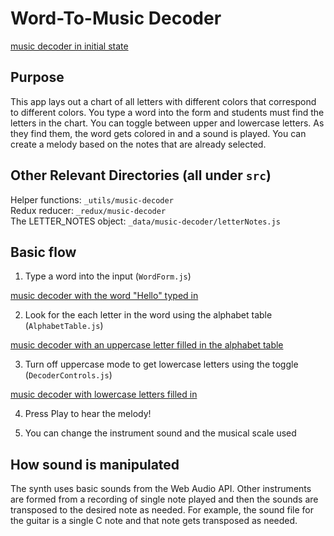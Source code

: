 # Word-To-Music Decoder

[music decoder in initial state](../_media/_docs/music-decoder/music-decoder-1.webp)

## Purpose
This app lays out a chart of all letters with different colors that correspond to different colors. You type a word into the form and students must find the letters in the chart. You can toggle between upper and lowercase letters. As they find them, the word gets colored in and a sound is played. You can create a melody based on the notes that are already selected.

## Other Relevant Directories (all under `src`)

Helper functions: `_utils/music-decoder`  
Redux reducer: `_redux/music-decoder`  
The LETTER_NOTES object: `_data/music-decoder/letterNotes.js`

## Basic flow

1. Type a word into the input (`WordForm.js`)

[music decoder with the word "Hello" typed in](../_media/_docs/music-decoder/music-decoder-2.webp)

2. Look for the each letter in the word using the alphabet table (`AlphabetTable.js`)

[music decoder with an uppercase letter filled in the alphabet table](../_media/_docs/music-decoder/music-decoder-3.webp)

3. Turn off uppercase mode to get lowercase letters using the toggle (`DecoderControls.js`)

[music decoder with lowercase letters filled in](../_media/_docs/music-decoder/music-decoder-4.webp)

4. Press Play to hear the melody!

5. You can change the instrument sound and the musical scale used

## How sound is manipulated

The synth uses basic sounds from the Web Audio API. Other instruments are formed from a recording of single note played and then the sounds are transposed to the desired note as needed. For example, the sound file for the guitar is a single C note and that note gets transposed as needed.